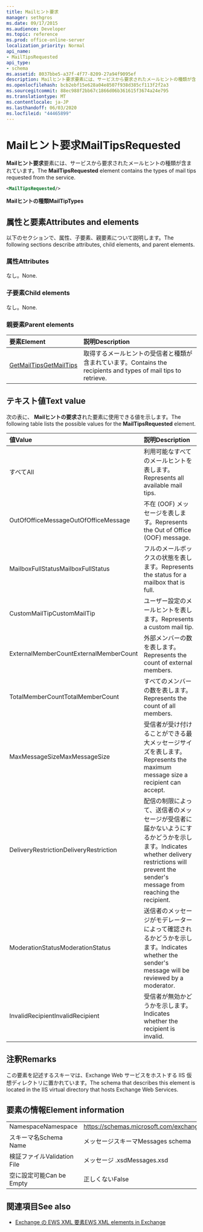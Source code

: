 ```yaml
---
title: Mailヒント要求
manager: sethgros
ms.date: 09/17/2015
ms.audience: Developer
ms.topic: reference
ms.prod: office-online-server
localization_priority: Normal
api_name:
- MailTipsRequested
api_type:
- schema
ms.assetid: 8037bbe5-a37f-4f77-8209-27a94f9095ef
description: Mailヒント要求要素には、サービスから要求されたメールヒントの種類が含まれています。
ms.openlocfilehash: bcb2ebf15e628a04e8507f938d385cf113f2f2a3
ms.sourcegitcommit: 88ec988f2bb67c1866d06b361615f3674a24e795
ms.translationtype: MT
ms.contentlocale: ja-JP
ms.lasthandoff: 06/03/2020
ms.locfileid: "44465899"
---
```

# <a name="mailtipsrequested"></a><span data-ttu-id="42aca-103">Mailヒント要求</span><span class="sxs-lookup"><span data-stu-id="42aca-103">MailTipsRequested</span></span>

<span data-ttu-id="42aca-104">**Mailヒント要求**要素には、サービスから要求されたメールヒントの種類が含まれています。</span><span class="sxs-lookup"><span data-stu-id="42aca-104">The **MailTipsRequested** element contains the types of mail tips requested from the service.</span></span> 
  
```XML
<MailTipsRequested/>
```

 <span data-ttu-id="42aca-105">**Mailヒントの種類**</span><span class="sxs-lookup"><span data-stu-id="42aca-105">**MailTipTypes**</span></span>
## <a name="attributes-and-elements"></a><span data-ttu-id="42aca-106">属性と要素</span><span class="sxs-lookup"><span data-stu-id="42aca-106">Attributes and elements</span></span>

<span data-ttu-id="42aca-107">以下のセクションで、属性、子要素、親要素について説明します。</span><span class="sxs-lookup"><span data-stu-id="42aca-107">The following sections describe attributes, child elements, and parent elements.</span></span>
  
### <a name="attributes"></a><span data-ttu-id="42aca-108">属性</span><span class="sxs-lookup"><span data-stu-id="42aca-108">Attributes</span></span>

<span data-ttu-id="42aca-109">なし。</span><span class="sxs-lookup"><span data-stu-id="42aca-109">None.</span></span>
  
### <a name="child-elements"></a><span data-ttu-id="42aca-110">子要素</span><span class="sxs-lookup"><span data-stu-id="42aca-110">Child elements</span></span>

<span data-ttu-id="42aca-111">なし。</span><span class="sxs-lookup"><span data-stu-id="42aca-111">None.</span></span>
  
### <a name="parent-elements"></a><span data-ttu-id="42aca-112">親要素</span><span class="sxs-lookup"><span data-stu-id="42aca-112">Parent elements</span></span>

|<span data-ttu-id="42aca-113">**要素**</span><span class="sxs-lookup"><span data-stu-id="42aca-113">**Element**</span></span>|<span data-ttu-id="42aca-114">**説明**</span><span class="sxs-lookup"><span data-stu-id="42aca-114">**Description**</span></span>|
|:-----|:-----|
|[<span data-ttu-id="42aca-115">GetMailTips</span><span class="sxs-lookup"><span data-stu-id="42aca-115">GetMailTips</span></span>](getmailtips.md) <br/> |<span data-ttu-id="42aca-116">取得するメールヒントの受信者と種類が含まれています。</span><span class="sxs-lookup"><span data-stu-id="42aca-116">Contains the recipients and types of mail tips to retrieve.</span></span>  <br/> |
   
## <a name="text-value"></a><span data-ttu-id="42aca-117">テキスト値</span><span class="sxs-lookup"><span data-stu-id="42aca-117">Text value</span></span>

<span data-ttu-id="42aca-118">次の表に、 **Mailヒントの要求さ**れた要素に使用できる値を示します。</span><span class="sxs-lookup"><span data-stu-id="42aca-118">The following table lists the possible values for the **MailTipsRequested** element.</span></span> 
  
|<span data-ttu-id="42aca-119">**値**</span><span class="sxs-lookup"><span data-stu-id="42aca-119">**Value**</span></span>|<span data-ttu-id="42aca-120">**説明**</span><span class="sxs-lookup"><span data-stu-id="42aca-120">**Description**</span></span>|
|:-----|:-----|
|<span data-ttu-id="42aca-121">すべて</span><span class="sxs-lookup"><span data-stu-id="42aca-121">All</span></span>  <br/> |<span data-ttu-id="42aca-122">利用可能なすべてのメールヒントを表します。</span><span class="sxs-lookup"><span data-stu-id="42aca-122">Represents all available mail tips.</span></span>  <br/> |
|<span data-ttu-id="42aca-123">OutOfOfficeMessage</span><span class="sxs-lookup"><span data-stu-id="42aca-123">OutOfOfficeMessage</span></span>  <br/> |<span data-ttu-id="42aca-124">不在 (OOF) メッセージを表します。</span><span class="sxs-lookup"><span data-stu-id="42aca-124">Represents the Out of Office (OOF) message.</span></span>  <br/> |
|<span data-ttu-id="42aca-125">MailboxFullStatus</span><span class="sxs-lookup"><span data-stu-id="42aca-125">MailboxFullStatus</span></span>  <br/> |<span data-ttu-id="42aca-126">フルのメールボックスの状態を表します。</span><span class="sxs-lookup"><span data-stu-id="42aca-126">Represents the status for a mailbox that is full.</span></span>  <br/> |
|<span data-ttu-id="42aca-127">CustomMailTip</span><span class="sxs-lookup"><span data-stu-id="42aca-127">CustomMailTip</span></span>  <br/> |<span data-ttu-id="42aca-128">ユーザー設定のメールヒントを表します。</span><span class="sxs-lookup"><span data-stu-id="42aca-128">Represents a custom mail tip.</span></span>  <br/> |
|<span data-ttu-id="42aca-129">ExternalMemberCount</span><span class="sxs-lookup"><span data-stu-id="42aca-129">ExternalMemberCount</span></span>  <br/> |<span data-ttu-id="42aca-130">外部メンバーの数を表します。</span><span class="sxs-lookup"><span data-stu-id="42aca-130">Represents the count of external members.</span></span>  <br/> |
|<span data-ttu-id="42aca-131">TotalMemberCount</span><span class="sxs-lookup"><span data-stu-id="42aca-131">TotalMemberCount</span></span>  <br/> |<span data-ttu-id="42aca-132">すべてのメンバーの数を表します。</span><span class="sxs-lookup"><span data-stu-id="42aca-132">Represents the count of all members.</span></span>  <br/> |
|<span data-ttu-id="42aca-133">MaxMessageSize</span><span class="sxs-lookup"><span data-stu-id="42aca-133">MaxMessageSize</span></span>  <br/> |<span data-ttu-id="42aca-134">受信者が受け付けることができる最大メッセージサイズを表します。</span><span class="sxs-lookup"><span data-stu-id="42aca-134">Represents the maximum message size a recipient can accept.</span></span>  <br/> |
|<span data-ttu-id="42aca-135">DeliveryRestriction</span><span class="sxs-lookup"><span data-stu-id="42aca-135">DeliveryRestriction</span></span>  <br/> |<span data-ttu-id="42aca-136">配信の制限によって、送信者のメッセージが受信者に届かないようにするかどうかを示します。</span><span class="sxs-lookup"><span data-stu-id="42aca-136">Indicates whether delivery restrictions will prevent the sender's message from reaching the recipient.</span></span>  <br/> |
|<span data-ttu-id="42aca-137">ModerationStatus</span><span class="sxs-lookup"><span data-stu-id="42aca-137">ModerationStatus</span></span>  <br/> |<span data-ttu-id="42aca-138">送信者のメッセージがモデレーターによって確認されるかどうかを示します。</span><span class="sxs-lookup"><span data-stu-id="42aca-138">Indicates whether the sender's message will be reviewed by a moderator.</span></span>  <br/> |
|<span data-ttu-id="42aca-139">InvalidRecipient</span><span class="sxs-lookup"><span data-stu-id="42aca-139">InvalidRecipient</span></span>  <br/> |<span data-ttu-id="42aca-140">受信者が無効かどうかを示します。</span><span class="sxs-lookup"><span data-stu-id="42aca-140">Indicates whether the recipient is invalid.</span></span>  <br/> |
   
## <a name="remarks"></a><span data-ttu-id="42aca-141">注釈</span><span class="sxs-lookup"><span data-stu-id="42aca-141">Remarks</span></span>

<span data-ttu-id="42aca-142">この要素を記述するスキーマは、Exchange Web サービスをホストする IIS 仮想ディレクトリに置かれています。</span><span class="sxs-lookup"><span data-stu-id="42aca-142">The schema that describes this element is located in the IIS virtual directory that hosts Exchange Web Services.</span></span>
  
## <a name="element-information"></a><span data-ttu-id="42aca-143">要素の情報</span><span class="sxs-lookup"><span data-stu-id="42aca-143">Element information</span></span>

|||
|:-----|:-----|
|<span data-ttu-id="42aca-144">Namespace</span><span class="sxs-lookup"><span data-stu-id="42aca-144">Namespace</span></span>  <br/> |https://schemas.microsoft.com/exchange/services/2006/messages  <br/> |
|<span data-ttu-id="42aca-145">スキーマ名</span><span class="sxs-lookup"><span data-stu-id="42aca-145">Schema Name</span></span>  <br/> |<span data-ttu-id="42aca-146">メッセージスキーマ</span><span class="sxs-lookup"><span data-stu-id="42aca-146">Messages schema</span></span>  <br/> |
|<span data-ttu-id="42aca-147">検証ファイル</span><span class="sxs-lookup"><span data-stu-id="42aca-147">Validation File</span></span>  <br/> |<span data-ttu-id="42aca-148">メッセージ .xsd</span><span class="sxs-lookup"><span data-stu-id="42aca-148">Messages.xsd</span></span>  <br/> |
|<span data-ttu-id="42aca-149">空に設定可能</span><span class="sxs-lookup"><span data-stu-id="42aca-149">Can be Empty</span></span>  <br/> |<span data-ttu-id="42aca-150">正しくない</span><span class="sxs-lookup"><span data-stu-id="42aca-150">False</span></span>  <br/> |
   
## <a name="see-also"></a><span data-ttu-id="42aca-151">関連項目</span><span class="sxs-lookup"><span data-stu-id="42aca-151">See also</span></span>



- [<span data-ttu-id="42aca-152">Exchange の EWS XML 要素</span><span class="sxs-lookup"><span data-stu-id="42aca-152">EWS XML elements in Exchange</span></span>](ews-xml-elements-in-exchange.md)

